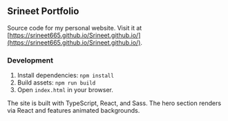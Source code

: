## Srineet Portfolio

Source code for my personal website. Visit it at [https://srineet665.github.io/Srineet.github.io/](https://srineet665.github.io/Srineet.github.io/).

### Development

1. Install dependencies: `npm install`
2. Build assets: `npm run build`
3. Open `index.html` in your browser.

The site is built with TypeScript, React, and Sass. The hero section renders via React and features animated backgrounds.
